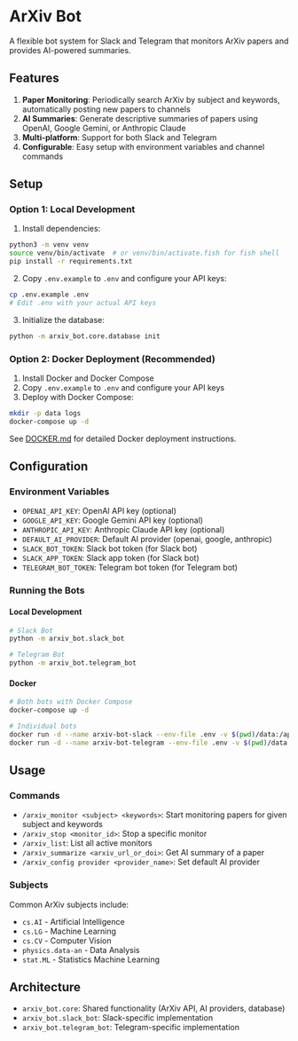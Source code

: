 # ArXiv Bot

A flexible bot system for Slack and Telegram that monitors ArXiv papers and provides AI-powered summaries.

## Features

1. **Paper Monitoring**: Periodically search ArXiv by subject and keywords, automatically posting new papers to channels
2. **AI Summaries**: Generate descriptive summaries of papers using OpenAI, Google Gemini, or Anthropic Claude
3. **Multi-platform**: Support for both Slack and Telegram
4. **Configurable**: Easy setup with environment variables and channel commands

## Setup

### Option 1: Local Development
1. Install dependencies:
```bash
python3 -m venv venv
source venv/bin/activate  # or venv/bin/activate.fish for fish shell
pip install -r requirements.txt
```

2. Copy `.env.example` to `.env` and configure your API keys:
```bash
cp .env.example .env
# Edit .env with your actual API keys
```

3. Initialize the database:
```bash
python -m arxiv_bot.core.database init
```

### Option 2: Docker Deployment (Recommended)
1. Install Docker and Docker Compose
2. Copy `.env.example` to `.env` and configure your API keys
3. Deploy with Docker Compose:
```bash
mkdir -p data logs
docker-compose up -d
```

See [DOCKER.md](DOCKER.md) for detailed Docker deployment instructions.

## Configuration

### Environment Variables

- `OPENAI_API_KEY`: OpenAI API key (optional)
- `GOOGLE_API_KEY`: Google Gemini API key (optional)
- `ANTHROPIC_API_KEY`: Anthropic Claude API key (optional)
- `DEFAULT_AI_PROVIDER`: Default AI provider (openai, google, anthropic)
- `SLACK_BOT_TOKEN`: Slack bot token (for Slack bot)
- `SLACK_APP_TOKEN`: Slack app token (for Slack bot)
- `TELEGRAM_BOT_TOKEN`: Telegram bot token (for Telegram bot)

### Running the Bots

#### Local Development
```bash
# Slack Bot
python -m arxiv_bot.slack_bot

# Telegram Bot
python -m arxiv_bot.telegram_bot
```

#### Docker
```bash
# Both bots with Docker Compose
docker-compose up -d

# Individual bots
docker run -d --name arxiv-bot-slack --env-file .env -v $(pwd)/data:/app/data arxiv-bot-slack
docker run -d --name arxiv-bot-telegram --env-file .env -v $(pwd)/data:/app/data arxiv-bot-telegram
```

## Usage

### Commands

- `/arxiv_monitor <subject> <keywords>`: Start monitoring papers for given subject and keywords
- `/arxiv_stop <monitor_id>`: Stop a specific monitor
- `/arxiv_list`: List all active monitors
- `/arxiv_summarize <arxiv_url_or_doi>`: Get AI summary of a paper
- `/arxiv_config provider <provider_name>`: Set default AI provider

### Subjects

Common ArXiv subjects include:
- `cs.AI` - Artificial Intelligence
- `cs.LG` - Machine Learning
- `cs.CV` - Computer Vision
- `physics.data-an` - Data Analysis
- `stat.ML` - Statistics Machine Learning

## Architecture

- `arxiv_bot.core`: Shared functionality (ArXiv API, AI providers, database)
- `arxiv_bot.slack_bot`: Slack-specific implementation
- `arxiv_bot.telegram_bot`: Telegram-specific implementation 